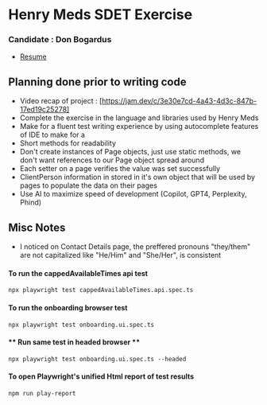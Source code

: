 
# Henry Meds SDET Exercise


### Candidate : Don Bogardus
- [Resume](Resume_Don_Bogardus.pdf) 


## Planning done prior to writing code

- Video recap of project : [https://jam.dev/c/3e30e7cd-4a43-4d3c-847b-17ed19c25278]
- Complete the exercise in the language and libraries used by Henry Meds
- Make for a fluent test writing experience by using autocomplete features of IDE to make for a 
- Short methods for readability 
- Don't create instances of Page objects, just use static methods, we don't want references to our Page object spread around
- Each setter on a page verifies the value was set successfully
- ClientPerson information in stored in it's own object that will be used by pages to populate the data on their pages
- Use AI to maximize speed of development (Copilot, GPT4, Perplexity, Phind)

## Misc Notes
- I noticed on Contact Details page, the preffered pronouns "they/them" are not capitalized like "He/Him" and "She/Her", is consistent

#### **To run the cappedAvailableTimes api test**

    npx playwright test cappedAvailableTimes.api.spec.ts

#### **To run the onboarding browser test** 

    npx playwright test onboarding.ui.spec.ts

#### ** Run same test in headed browser **

    npx playwright test onboarding.ui.spec.ts --headed

#### **To open Playwright's unified Html report of test results**

    npm run play-report


